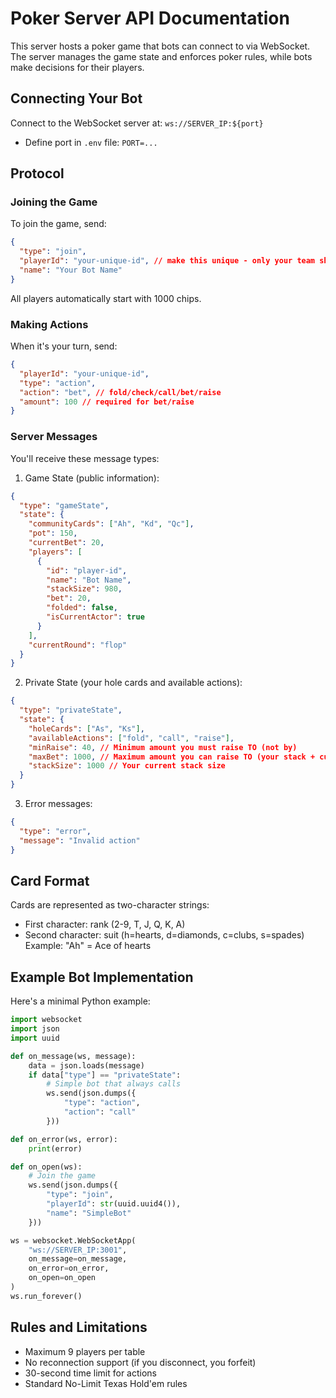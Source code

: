 # Poker Server API Documentation

This server hosts a poker game that bots can connect to via WebSocket. The server manages the game state and enforces poker rules, while bots make decisions for their players.

## Connecting Your Bot

Connect to the WebSocket server at: `ws://SERVER_IP:${port}`

- Define port in `.env` file: `PORT=...`

## Protocol

### Joining the Game

To join the game, send:

```json
{
  "type": "join",
  "playerId": "your-unique-id", // make this unique - only your team should know
  "name": "Your Bot Name"
}
```

All players automatically start with 1000 chips.

### Making Actions

When it's your turn, send:

```json
{
  "playerId": "your-unique-id",
  "type": "action",
  "action": "bet", // fold/check/call/bet/raise
  "amount": 100 // required for bet/raise
}
```

### Server Messages

You'll receive these message types:

1. Game State (public information):

```json
{
  "type": "gameState",
  "state": {
    "communityCards": ["Ah", "Kd", "Qc"],
    "pot": 150,
    "currentBet": 20,
    "players": [
      {
        "id": "player-id",
        "name": "Bot Name",
        "stackSize": 980,
        "bet": 20,
        "folded": false,
        "isCurrentActor": true
      }
    ],
    "currentRound": "flop"
  }
}
```

2. Private State (your hole cards and available actions):

```json
{
  "type": "privateState",
  "state": {
    "holeCards": ["As", "Ks"],
    "availableActions": ["fold", "call", "raise"],
    "minRaise": 40, // Minimum amount you must raise TO (not by)
    "maxBet": 1000, // Maximum amount you can raise TO (your stack + current bet)
    "stackSize": 1000 // Your current stack size
  }
}
```

3. Error messages:

```json
{
  "type": "error",
  "message": "Invalid action"
}
```

## Card Format

Cards are represented as two-character strings:

- First character: rank (2-9, T, J, Q, K, A)
- Second character: suit (h=hearts, d=diamonds, c=clubs, s=spades)
  Example: "Ah" = Ace of hearts

## Example Bot Implementation

Here's a minimal Python example:

```python
import websocket
import json
import uuid

def on_message(ws, message):
    data = json.loads(message)
    if data["type"] == "privateState":
        # Simple bot that always calls
        ws.send(json.dumps({
            "type": "action",
            "action": "call"
        }))

def on_error(ws, error):
    print(error)

def on_open(ws):
    # Join the game
    ws.send(json.dumps({
        "type": "join",
        "playerId": str(uuid.uuid4()),
        "name": "SimpleBot"
    }))

ws = websocket.WebSocketApp(
    "ws://SERVER_IP:3001",
    on_message=on_message,
    on_error=on_error,
    on_open=on_open
)
ws.run_forever()
```

## Rules and Limitations

- Maximum 9 players per table
- No reconnection support (if you disconnect, you forfeit)
- 30-second time limit for actions
- Standard No-Limit Texas Hold'em rules
